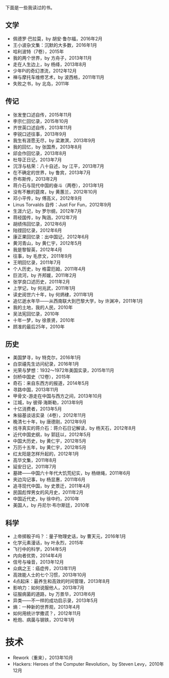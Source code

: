 下面是一些我读过的书。

## 文学

- 佩德罗·巴拉莫，by 胡安·鲁尔福，2016年2月
- 王小波杂文集：沉默的大多数，2016年1月
- 哈利波特（7卷），2015年
- 我的两个世界，by 方舟子，2013年11月
- 走在人生边上，by 杨绛，2013年8月
- 少年Pi的奇幻漂流，2012年12月
- 禅与摩托车维修艺术，by 波西格，2011年11月
- 失败之书，by 北岛，2011年

## 传记

- 张发奎口述自传，2015年11月
- 李宗仁回忆录，2015年10月
- 齐世英口述自传，2013年11月
- 李锐口述往事，2013年9月
- 我生有涯愿无尽，by 梁漱溟，2013年9月
- 我的回忆，by 张国焘，2013年8月
- 邱会作回忆录，2013年8月
- 杜导正日记，2013年7月
- 沉浮与枯荣：八十自述，by 江平，2013年7月
- 在不确定的世界，by 鲁宾，2013年7月
- 乔布斯传，2013年2月
- 蒋介石与现代中国的奋斗（两卷），2013年1月
- 没有不散的筵席，by 黄蕙兰，2012年10月
- 邓小平传，by 傅高义，2012年9月
- Linus Torvalds 自传：Just For Fun，2012年9月
- 生涯六记，by 罗尔纲，2012年7月
- 蒋经国传，by 陶涵，2012年7月
- 胡绩伟回忆录，2012年6月
- 陆铿回忆录，2012年6月
- 康正果回忆录：出中国记，2012年6月
- 黄河青山，by 黄仁宇，2012年5月
- 我是黎智英，2012年4月
- 往事，by 毛彦文，2011年9月
- 王明回忆录，2011年7月
- 个人历史，by 格雷厄姆，2011年4月
- 巨流河，by 齐邦媛，2011年2月
- 张学良口述历史，2011年2月
- 上学记，by 何兆武，2011年1月
- 读史阅世六十年，by 何炳棣，2011年1月
- 追忆逝水年华——从西南联大到巴黎大学，by 许渊冲，2011年1月
- 我的土地，我的人民，2010年
- 吴法宪回忆录，2010年
- 十年一梦，by 徐景贤，2010年
- 顾准的最后25年，2010年

## 历史

- 美国梦寻，by 特克尔，2016年1月
- 白崇禧先生访问纪录，2016年1月
- 光荣与梦想：1932～1972年美国实录，2015年11月
- 剑桥中国史（12卷），2015年
- 奇石：来自东西方的报道，2014年5月
- 寻路中国，2013年11月
- 甲骨文-游走在中国与西方之间，2013年10月
- 江城，by 彼得·海斯勒，2013年9月
- 十亿消费者，2013年5月
- 朱镕基谈话实录（4卷），2012年11月
- 晚清七十年，by 唐德刚，2012年9月
- 找寻真实的蒋介石：蒋介石日记解读，by 杨天石，2012年8月
- 近代中国史纲，by 郭廷以，2012年5月
- 中国大历史，by 黄仁宇，2012年5月
- 万历十五年，by 黄仁宇，2012年5月
- 红太阳是怎样升起的，2012年1月
- 高华文集，2011年8月
- 延安日记，2011年7月
- 墓碑——中国六十年代大饥荒纪实，by 杨继绳，2011年6月
- 夹边沟记事，by 杨显惠，2011年6月
- 追寻现代中国，by 史景迁，2011年4月
- 民国彪悍男女的风月史，2011年2月
- 中国近代史，by 徐中约，2010年
- 美国人，by 丹尼尔·布尔斯廷，2010年

## 科学

- 上帝掷骰子吗？：量子物理史话，by 曹天元，2016年1月
- 化学元素漫话，by 叶永烈，2015年
- 飞行中的科学，2014年5月
- 内向者优势，2014年4月
- 信号与噪音，2013年12月
- 众病之王：癌症传，2013年11月
- 高效能人士的七个习惯，2013年10月
- 4点起床：最养生和高效的时间管理，2013年8月
- 影响力：如何说服他人，2013年7月
- 征服病菌的道路，by 万景华，2013年6月
- 异类——不一样的成功启示录，2013年5月
- 熵：一种新的世界观，2013年4月
- 如何用统计学撒谎？，2012年11月
- 枪炮、病菌与钢铁，2012年1月

# 技术

- Rework（重来），2013年10月
- Hackers: Heroes of the Computer Revolution，by Steven Levy，2010年12月
